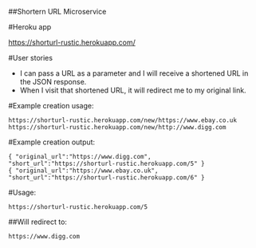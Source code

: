 ##Shortern URL Microservice

#Heroku app

https://shorturl-rustic.herokuapp.com/


#User stories

* I can pass a URL as a parameter and I will receive a shortened URL in the JSON response.
* When I visit that shortened URL, it will redirect me to my original link.


#Example creation usage:

```
https://shorturl-rustic.herokuapp.com/new/https://www.ebay.co.uk
https://shorturl-rustic.herokuapp.com/new/http://www.digg.com
```

#Example creation output:

```
{ "original_url":"https://www.digg.com", "short_url":"https://shorturl-rustic.herokuapp.com/5" }
{ "original_url":"https://www.ebay.co.uk", "short_url":"https://shorturl-rustic.herokuapp.com/6" }
```

#Usage:

```
https://shorturl-rustic.herokuapp.com/5
```

##Will redirect to:

```
https://www.digg.com
```
